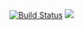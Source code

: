 [![Build Status](https://travis-ci.org/Newmi1988/seeds.svg?branch=master)](https://travis-ci.org/Newmi1988/seeds)
[![](https://www.r-pkg.org/badges/version/seeds?color=green)](https://cran.r-project.org/package=seeds)